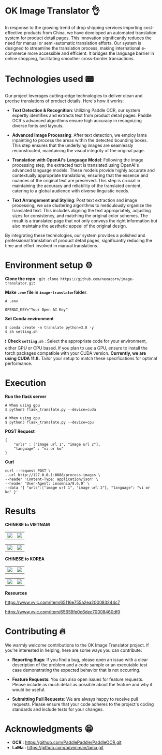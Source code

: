 # OK Image Translator 👌
In response to the growing trend of drop shipping services importing cost-effective products from China, we have developed an automated translation system for product detail pages. This innovation significantly reduces the need for manual or semi-automatic translation efforts. Our system is designed to streamline the translation process, making international e-commerce more accessible and efficient. It bridges the language barrier in online shopping, facilitating smoother cross-border transactions.

# Technologies used 📟
Our project leverages cutting-edge technologies to deliver clean and precise translations of product details. Here's how it works:

- **Text Detection & Recognition**: Utilizing Paddle OCR, our system expertly identifies and extracts text from product detail pages. Paddle OCR's advanced algorithms ensure high accuracy in recognizing diverse fonts and layouts.
    
- **Advanced Image Processing**: After text detection, we employ lama inpainting to process the areas within the detected bounding boxes. This step ensures that the underlying images are seamlessly reconstructed, maintaining the visual integrity of the original page.

- **Translation with OpenAI's Language Model**: Following the image processing step, the extracted text is translated using OpenAI's advanced language models. These models provide highly accurate and contextually appropriate translations, ensuring that the essence and nuances of the original text are preserved. This step is crucial in maintaining the accuracy and reliability of the translated content, catering to a global audience with diverse linguistic needs.

- **Text Arrangement and Styling**: Post text extraction and image processing, we use clustering algorithms to meticulously organize the translated text. This includes aligning the text appropriately, adjusting sizes for consistency, and matching the original color schemes. The result is a translated page that not only conveys the right information but also maintains the aesthetic appeal of the original design.

By integrating these technologies, our system provides a polished and professional translation of product detail pages, significantly reducing the time and effort involved in manual translations.

# Environment setup ⚙️
**Clone the repo** : `git clone https://github.com/nexacorn/image-translator.git`

**Make `.env` file in `image-translator`folder**:

```
# .env

OPENAI_KEY="Your Open AI Key"
```

**Set Conda environment**

```
$ conda create -n translate python=3.8 -y
$ sh setting.sh
```

❗️ **Check `setting.sh`** : Select the appropriate code for your environment, either GPU or CPU based. If you plan to use a GPU, ensure to install the torch packages compatible with your CUDA version. **Currently, we are using CUDA 11.8.** Tailor your setup to match these specifications for optimal performance.

# Execution 
**Run the flask server**

```
# When using gpu
$ python3 flask_translate.py --device=cuda

# When using cpu
$ python3 flask_translate.py --device=cpu
```

**POST Request**

```
{
	"urls" : ["image url 1", "image url 2"],
	"language" : "vi or ko"
}
```

**Curl**

```
curl --request POST \ 
--url http://127.0.0.1:8088/process-images \ 
--header 'Content-Type: application/json' \ 
--header 'User-Agent: insomnia/8.6.0' \ 
--data '{ "urls":["image url 1", "image url 2"], "language": "vi or ko" }'
```

# Results 
**CHINESE  to VIETNAM**

<table width="100%">
<tr>
	<td width=50%>
		  <img src="https://github.com/nexacorn/image-translator/assets/65233803/9497954f-90dc-410d-a1bf-57c5939d881d">
	</td>
	<td width=50%>
		  <img src="https://github.com/nexacorn/image-translator/assets/65233803/5d0feb19-ddcb-4fa9-b173-5d31b393bf20">
	</td>
</tr>
</table>
<table width="100%">
<tr>
	<td width=50%>
		  <img src="https://github.com/nexacorn/image-translator/assets/65233803/26a7e0af-7ec4-4215-87aa-250a2415723d">
	</td>
	<td width=50%>
		  <img src="https://github.com/nexacorn/image-translator/assets/65233803/8b42b110-4661-4449-96fd-423340ee9d5a">
	</td>
</tr>
</table>

**CHINESE  to KOREA**

<table width="100%">
<tr>
	<td width=50%>
		  <img src="https://github.com/nexacorn/image-translator/assets/65233803/9497954f-90dc-410d-a1bf-57c5939d881d">
	</td>
	<td width=50%>
		  <img src="https://github.com/nexacorn/image-translator/assets/65233803/ac1dbfc3-31f8-4077-ab58-f3547026056b">
	</td>
</tr>
</table>
<table width="100%">
<tr>
	<td width=50%>
		  <img src="https://github.com/nexacorn/image-translator/assets/65233803/26a7e0af-7ec4-4215-87aa-250a2415723d">
	</td>
	<td width=50%>
		  <img src="https://github.com/nexacorn/image-translator/assets/65233803/659f8cc1-768d-4d19-838c-1320d2d45412">
	</td>
</tr>
</table>

**Resources** 

https://www.vvic.com/item/65116e755a2ea200083244c7

https://www.vvic.com/item/65659fe0c6dec70008460df0

# Contributing 🔥
We warmly welcome contributions to the OK Image Translator project. If you're interested in helping, here are some ways you can contribute:

- **Reporting Bugs**: If you find a bug, please open an issue with a clear description of the problem and a code sample or an executable test case demonstrating the expected behavior that is not occurring.
    
- **Feature Requests**: You can also open issues for feature requests. Please include as much detail as possible about the feature and why it would be useful.
    
- **Submitting Pull Requests**: We are always happy to receive pull requests. Please ensure that your code adheres to the project's coding standards and include tests for your changes.

# Acknowledgments 😁
- **OCR** : https://github.com/PaddlePaddle/PaddleOCR.git
- **LaMa** : https://github.com/advimman/lama.git

